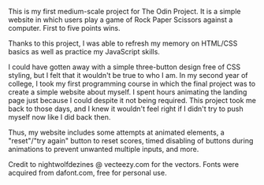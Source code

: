 This is my first medium-scale project for The Odin Project. It is a simple website in which users play a game of Rock Paper Scissors against a computer. 
First to five points wins.<br/>

Thanks to this project, I was able to refresh my memory on HTML/CSS basics as well as practice my JavaScript skills.<br/>

I could have gotten away with a simple three-button design free of CSS styling, but I felt that it wouldn't be true to who I am. 
In my second year of college, I took my first programming course in which the final project was to create a simple website about myself. 
I spent hours animating the landing page just because I could despite it not being required. This project took me back to those days, 
and I knew it wouldn't feel right if I didn't try to push myself now like I did back then.<br/>

Thus, my website includes some attempts at animated elements, a "reset"/"try again" button to reset scores, timed disabling of buttons during animations to prevent
unwanted multiple inputs, and more.<br/>

Credit to nightwolfdezines @ vecteezy.com for the vectors. Fonts were acquired from dafont.com, free for personal use.<br/>

